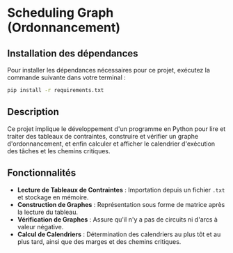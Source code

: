 # Scheduling Graph (Ordonnancement)

## Installation des dépendances

Pour installer les dépendances nécessaires pour ce projet, exécutez la commande suivante dans votre terminal :

```bash
pip install -r requirements.txt
```

## Description
Ce projet implique le développement d'un programme en Python pour lire et traiter des tableaux de contraintes, construire et vérifier un graphe d'ordonnancement, et enfin calculer et afficher le calendrier d'exécution des tâches et les chemins critiques.

## Fonctionnalités
- **Lecture de Tableaux de Contraintes** : Importation depuis un fichier `.txt` et stockage en mémoire.
- **Construction de Graphes** : Représentation sous forme de matrice après la lecture du tableau.
- **Vérification de Graphes** : Assure qu'il n'y a pas de circuits ni d'arcs à valeur négative.
- **Calcul de Calendriers** : Détermination des calendriers au plus tôt et au plus tard, ainsi que des marges et des chemins critiques.
